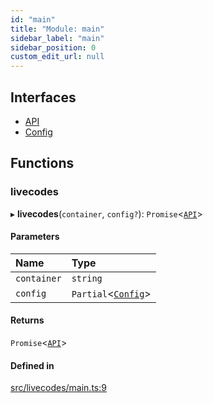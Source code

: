 ```yaml
---
id: "main"
title: "Module: main"
sidebar_label: "main"
sidebar_position: 0
custom_edit_url: null
---
```


## Interfaces

- [API](../interfaces/main.API.md)
- [Config](../interfaces/main.Config.md)

## Functions

### livecodes

▸ **livecodes**(`container`, `config?`): `Promise`<[`API`](../interfaces/main.API.md)\>

#### Parameters

| Name | Type |
| :------ | :------ |
| `container` | `string` |
| `config` | `Partial`<[`Config`](../interfaces/main.Config.md)\> |

#### Returns

`Promise`<[`API`](../interfaces/main.API.md)\>

#### Defined in

[src/livecodes/main.ts:9](https://github.com/live-codes/livecodes/blob/0b19ad3/src/livecodes/main.ts#L9)
